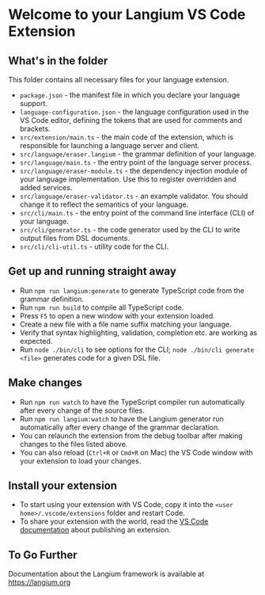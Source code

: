 # Welcome to your Langium VS Code Extension

## What's in the folder

This folder contains all necessary files for your language extension.

- `package.json` - the manifest file in which you declare your language support.
- `language-configuration.json` - the language configuration used in the VS Code editor, defining the tokens that are used for comments and brackets.
- `src/extension/main.ts` - the main code of the extension, which is responsible for launching a language server and client.
- `src/language/eraser.langium` - the grammar definition of your language.
- `src/language/main.ts` - the entry point of the language server process.
- `src/language/eraser-module.ts` - the dependency injection module of your language implementation. Use this to register overridden and added services.
- `src/language/eraser-validator.ts` - an example validator. You should change it to reflect the semantics of your language.
- `src/cli/main.ts` - the entry point of the command line interface (CLI) of your language.
- `src/cli/generator.ts` - the code generator used by the CLI to write output files from DSL documents.
- `src/cli/cli-util.ts` - utility code for the CLI.

## Get up and running straight away

- Run `npm run langium:generate` to generate TypeScript code from the grammar definition.
- Run `npm run build` to compile all TypeScript code.
- Press `F5` to open a new window with your extension loaded.
- Create a new file with a file name suffix matching your language.
- Verify that syntax highlighting, validation, completion etc. are working as expected.
- Run `node ./bin/cli` to see options for the CLI; `node ./bin/cli generate <file>` generates code for a given DSL file.

## Make changes

- Run `npm run watch` to have the TypeScript compiler run automatically after every change of the source files.
- Run `npm run langium:watch` to have the Langium generator run automatically after every change of the grammar declaration.
- You can relaunch the extension from the debug toolbar after making changes to the files listed above.
- You can also reload (`Ctrl+R` or `Cmd+R` on Mac) the VS Code window with your extension to load your changes.

## Install your extension

- To start using your extension with VS Code, copy it into the `<user home>/.vscode/extensions` folder and restart Code.
- To share your extension with the world, read the [VS Code documentation](https://code.visualstudio.com/api/working-with-extensions/publishing-extension) about publishing an extension.

## To Go Further

Documentation about the Langium framework is available at https://langium.org
